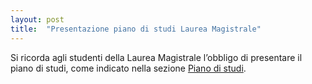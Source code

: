 ```yaml
---
layout: post
title:  "Presentazione piano di studi Laurea Magistrale"
---
```


Si ricorda agli studenti della Laurea Magistrale l’obbligo di presentare il piano di studi, come indicato nella sezione [Piano di studi](http://inginformatica.uniroma2.it/index.php/magistrale_piani).
